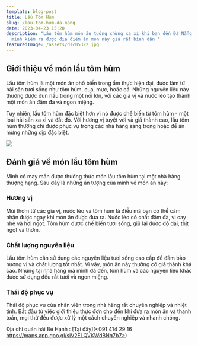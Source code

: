 ```yaml
---
template: blog-post
title: Lẩu Tôm Hùm
slug: /lau-tom-hum-da-nang
date: 2023-04-23 15:20
description: "Lẩu tôm hùm món ăn tưởng chừng xa xỉ khi bạn đến Đà Nẵng , nhưng
  mình kiếm ra được địa điểm ăn món này giá rất bình dân "
featuredImage: /assets/dsc05322.jpg
---
```

## Giới thiệu về món lẩu tôm hùm

Lẩu tôm hùm là một món ăn phổ biến trong ẩm thực hiện đại, được làm từ hải sản tươi sống như tôm hùm, cua, mực, hoặc cá. Những nguyên liệu này thường được đun nấu trong một nồi lớn, với các gia vị và nước lèo tạo thành một món ăn đậm đà và ngon miệng.

Tuy nhiên, lẩu tôm hùm đặc biệt hơn vì nó được chế biến từ tôm hùm - một loại hải sản xa xỉ và đắt đỏ. Với hương vị tuyệt vời và giá thành cao, lẩu tôm hùm thường chỉ được phục vụ trong các nhà hàng sang trọng hoặc để ăn mừng những dịp đặc biệt.

![](/assets/dsc05325.jpg)

## Đánh giá về món lẩu tôm hùm

Mình có may mắn được thưởng thức món lẩu tôm hùm tại một nhà hàng thượng hạng. Sau đây là những ấn tượng của mình về món ăn này:

### Hương vị

Mùi thơm từ các gia vị, nước lèo và tôm hùm là điều mà bạn có thể cảm nhận được ngay khi món ăn được đưa ra. Nước lèo có chất đậm đà, vị cay nhẹ và hơi ngọt. Tôm hùm được chế biến tươi sống, giữ lại được độ dai, thịt ngọt và thơm.

### Chất lượng nguyên liệu

Lẩu tôm hùm cần sử dụng các nguyên liệu tươi sống cao cấp để đảm bảo hương vị và chất lượng tốt nhất. Vì vậy, món ăn này thường có giá thành khá cao. Nhưng tại nhà hàng mà mình đã đến, tôm hùm và các nguyên liệu khác được sử dụng đều rất tươi và ngon miệng.

### Thái độ phục vụ

Thái độ phục vụ của nhân viên trong nhà hàng rất chuyên nghiệp và nhiệt tình. Bắt đầu từ việc giới thiệu thực đơn cho đến khi đưa ra món ăn và thanh toán, mọi thứ đều được xử lý một cách chuyên nghiệp và nhanh chóng.

Địa chỉ quán hải Bé Hạnh : [Tại đây](<091 414 29 16
https://maps.app.goo.gl/sjV2ELQVKWdBNg7b7>)